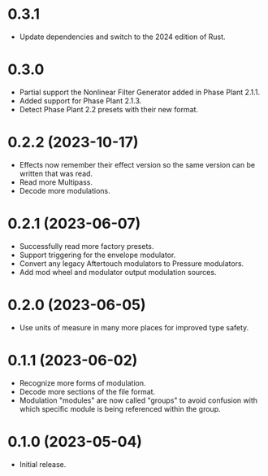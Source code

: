 # 0.3.1

* Update dependencies and switch to the 2024 edition of Rust.

# 0.3.0

* Partial support the Nonlinear Filter Generator added in Phase Plant 2.1.1.
* Added support for Phase Plant 2.1.3.
* Detect Phase Plant 2.2 presets with their new format.

# 0.2.2 (2023-10-17)

* Effects now remember their effect version so the same version can be written that was read.
* Read more Multipass.
* Decode more modulations.

# 0.2.1 (2023-06-07)

* Successfully read more factory presets.
* Support triggering for the envelope modulator.
* Convert any legacy Aftertouch modulators to Pressure modulators.
* Add mod wheel and modulator output modulation sources.

# 0.2.0 (2023-06-05)

* Use units of measure in many more places for improved type safety.

# 0.1.1 (2023-06-02)

* Recognize more forms of modulation.
* Decode more sections of the file format.
* Modulation "modules" are now called "groups" to avoid confusion with which 
  specific module is being referenced within the group.

# 0.1.0 (2023-05-04)

* Initial release.
